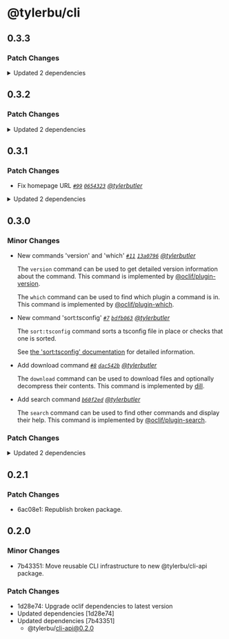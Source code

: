 # @tylerbu/cli

## 0.3.3

### Patch Changes

<details><summary>Updated 2 dependencies</summary>

<small>

[`f803610`](https://github.com/tylerbutler/tools-monorepo/commit/f803610f64936c5d49d862b2f4240ea248fe3f76)

</small>

- `@tylerbu/cli-api@0.5.0`
- `dill-cli@0.1.3`

</details>

## 0.3.2

### Patch Changes

<details><summary>Updated 2 dependencies</summary>

<small>

[`cbdec3f`](https://github.com/tylerbutler/tools-monorepo/commit/cbdec3f7b3daa4ec642b44a5de046fff8420f15a) [`d55c982`](https://github.com/tylerbutler/tools-monorepo/commit/d55c982f960b56a79f0e0d35dd9102a25882032f)

</small>

- `@tylerbu/cli-api@0.4.0`
- `dill-cli@0.1.2`

</details>

## 0.3.1

### Patch Changes

- Fix homepage URL _[`#99`](https://github.com/tylerbutler/tools-monorepo/pull/99) [`0654323`](https://github.com/tylerbutler/tools-monorepo/commit/06543231947fa5267863e5467d5837a51cf3d44b) [@tylerbutler](https://github.com/tylerbutler)_

<details><summary>Updated 2 dependencies</summary>

<small>

[`0654323`](https://github.com/tylerbutler/tools-monorepo/commit/06543231947fa5267863e5467d5837a51cf3d44b)

</small>

- `@tylerbu/cli-api@0.3.1`
- `dill-cli@0.1.1`

</details>

## 0.3.0

### Minor Changes

- New commands 'version' and 'which' _[`#11`](https://github.com/tylerbutler/tools-monorepo/pull/11) [`13a0796`](https://github.com/tylerbutler/tools-monorepo/commit/13a07966374b4830b646e6aa7b197a60fa1703f5) [@tylerbutler](https://github.com/tylerbutler)_

  The `version` command can be used to get detailed version information about the command. This command is implemented by
  [@oclif/plugin-version](https://github.com/oclif/plugin-version).

  The `which` command can be used to find which plugin a command is in. This command is implemented by
  [@oclif/plugin-which](https://github.com/oclif/plugin-which).

- New command 'sort:tsconfig' _[`#7`](https://github.com/tylerbutler/tools-monorepo/pull/7) [`bdfb063`](https://github.com/tylerbutler/tools-monorepo/commit/bdfb063d89da215131a0faa3672330d861fe993b) [@tylerbutler](https://github.com/tylerbutler)_

  The `sort:tsconfig` command sorts a tsconfig file in place or checks that one is sorted.

  See [the 'sort:tsconfig'
  documentation](https://github.com/tylerbutler/tools-monorepo/blob/main/packages/cli/docs/sort.md) for detailed information.

- Add download command _[`#8`](https://github.com/tylerbutler/tools-monorepo/pull/8) [`dac542b`](https://github.com/tylerbutler/tools-monorepo/commit/dac542b02484b11a16f2efc8a1e6dd02dcb2b611) [@tylerbutler](https://github.com/tylerbutler)_

  The `download` command can be used to download files and optionally decompress their contents. This command is
  implemented by [dill](https://github.com/tylerbutler/tools-monorepo/blob/main/packages/dill/).

- Add search command _[`b60f2ed`](https://github.com/tylerbutler/tools-monorepo/commit/b60f2edd82a62744cfa85f6d198110b25a660544) [@tylerbutler](https://github.com/tylerbutler)_

  The `search` command can be used to find other commands and display their help. This command is implemented by
  [@oclif/plugin-search](https://github.com/oclif/plugin-search).

### Patch Changes

<details><summary>Updated 2 dependencies</summary>

<small>

[`f54b0e7`](https://github.com/tylerbutler/tools-monorepo/commit/f54b0e71dd1d54c5e3730b7a1f1ab1a53b9b7943) [`dac542b`](https://github.com/tylerbutler/tools-monorepo/commit/dac542b02484b11a16f2efc8a1e6dd02dcb2b611)

</small>

- `@tylerbu/cli-api@0.3.0`
- `dill-cli@0.1.0`

</details>

## 0.2.1

### Patch Changes

- 6ac08e1: Republish broken package.

## 0.2.0

### Minor Changes

- 7b43351: Move reusable CLI infrastructure to new @tylerbu/cli-api package.

### Patch Changes

- 1d28e74: Upgrade oclif dependencies to latest version
- Updated dependencies [1d28e74]
- Updated dependencies [7b43351]
  - @tylerbu/cli-api@0.2.0
